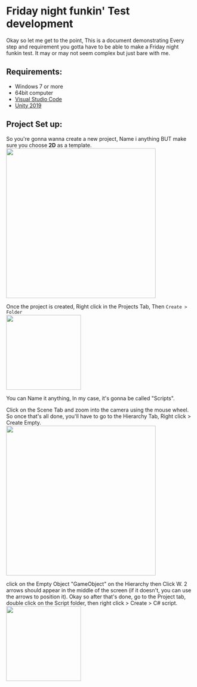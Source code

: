# Friday night funkin' Test development
Okay so let me get to the point, This is a document demonstrating Every step and requirement you gotta have to be able to make a Friday night funkin test. It may or may not seem complex but just bare with me.

## Requirements:
- Windows 7 or more
- 64bit computer
- [Visual Studio Code](https://code.visualstudio.com/download)
- [Unity 2019](https://unity3d.com/get-unity/download)

## Project Set up:
So you're gonna wanna create a new project, Name i anything BUT make sure you choose **2D** as a template.
<br>
<img height ="400" src="https://cdn.discordapp.com/attachments/827853989541576704/827883851468636160/unknown.png">
</br>

Once the project is created, Right click in the Projects Tab, Then ```Create > Folder```
<br>
<img height ="200" src="https://cdn.discordapp.com/attachments/827853989541576704/827886137599197194/unknown.png">
</br>

You can Name it anything, In my case, it's gonna be called "Scripts".

Click on the Scene Tab and zoom into the camera using the mouse wheel.
So once that's all done, you'll have to go to the Hierarchy Tab, Right click > Create Empty.
<br>
<img height ="400" src="https://cdn.discordapp.com/attachments/827853989541576704/827889796956553236/unknown.png">
</br>

click on the Empty Object "GameObject" on the Hierarchy then Click W. 2 arrows should appear in the middle of the screen (if it doesn't, you can use the arrows to position it).
Okay so after that's done, go to the Project tab, double click on the Script folder, then right click > Create > C# script.
<br>
<img height ="200" src="https://cdn.discordapp.com/attachments/827853989541576704/827891672888246272/unknown.png">
</br>
